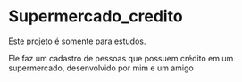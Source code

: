 # Supermercado_credito

Este projeto é somente para estudos.

Ele faz um cadastro de pessoas que possuem crédito em um supermercado, desenvolvido por mim e um amigo
